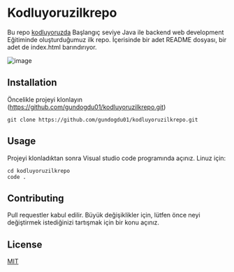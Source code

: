 # Kodluyoruzilkrepo
Bu repo [kodluyoruzda](https//kodluyoruz.org) Başlangıç seviye Java ile backend web development Eğitiminde oluşturduğumuz ilk repo. İçerisinde bir adet README dosyası, bir adet de index.html barındırıyor.

![image](C:\Users\enesg\Desktop\repo.jpg)

## Installation
Öncelikle projeyi klonlayın (https://github.com/gundogdu01/kodluyoruzilkrepo.git)
```
git clone https://github.com/gundogdu01/kodluyoruzilkrepo.git
```

## Usage
Projeyi klonladıktan sonra Visual studio code programında açınız.
Linuz için:
```
cd kodluyoruzilkrepo
code .
```

## Contributing
Pull requestler kabul edilir. Büyük değişiklikler için, lütfen önce neyi değiştirmek istediğinizi tartışmak için bir konu açınız.

## License
[MIT](https://choosealicense.com/licenses/mit/)